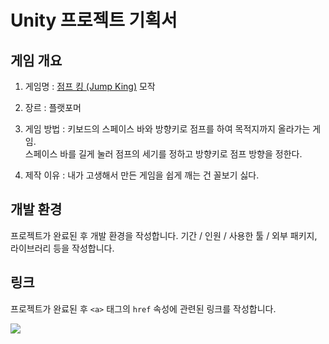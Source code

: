 # Unity 프로젝트 기획서

## 게임 개요

1. 게임명 : [점프 킹 (Jump King)](https://store.steampowered.com/app/1061090/Jump_King/?l=koreana) 모작

2. 장르 : 플랫포머

3. 게임 방법 : 키보드의 스페이스 바와 방향키로 점프를 하여 목적지까지 올라가는 게임.\
스페이스 바를 길게 눌러 점프의 세기를 정하고 방향키로 점프 방향을 정한다. 

4. 제작 이유 : 내가 고생해서 만든 게임을 쉽게 깨는 건 꼴보기 싫다.

## 개발 환경
프로젝트가 완료된 후 개발 환경을 작성합니다. 기간 / 인원 / 사용한 툴 / 외부 패키지, 라이브러리 등을 작성합니다.

## 링크
프로젝트가 완료된 후 `<a>` 태그의 `href` 속성에 관련된 링크를 작성합니다.

<a href="https://www.youtube.com"><img src="https://img.shields.io/badge/Youtube-FF0000?style=for-the-badge&logo=Youtube&logoColor=white"></a>

